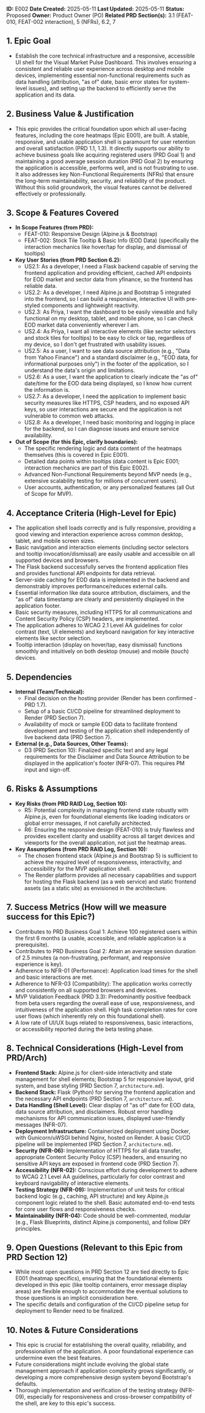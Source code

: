 **ID:** E002
**Date Created:** 2025-05-11
**Last Updated:** 2025-05-11
**Status:** Proposed
**Owner:** Product Owner (PO)
**Related PRD Section(s):** 3.1 (FEAT-010, FEAT-002 interaction), 5 (NFRs), 6.2, 7

## 1. Epic Goal
*   Establish the core technical infrastructure and a responsive, accessible UI shell for the Visual Market Pulse Dashboard. This involves ensuring a consistent and reliable user experience across desktop and mobile devices, implementing essential non-functional requirements such as data handling (attribution, "as of" date, basic error states for system-level issues), and setting up the backend to efficiently serve the application and its data.

## 2. Business Value & Justification
*   This epic provides the critical foundation upon which all user-facing features, including the core heatmaps (Epic E001), are built. A stable, responsive, and usable application shell is paramount for user retention and overall satisfaction (PRD 1.1, 1.3). It directly supports our ability to achieve business goals like acquiring registered users (PRD Goal 1) and maintaining a good average session duration (PRD Goal 2) by ensuring the application is accessible, performs well, and is not frustrating to use. It also addresses key Non-Functional Requirements (NFRs) that ensure the long-term maintainability, security, and reliability of the product. Without this solid groundwork, the visual features cannot be delivered effectively or professionally.

## 3. Scope & Features Covered
*   **In Scope Features (from PRD):**
    *   FEAT-010: Responsive Design (Alpine.js & Bootstrap)
    *   FEAT-002: Stock Tile Tooltip & Basic Info (EOD Data) (specifically the interaction mechanics like hover/tap for display, and dismissal of tooltips)
*   **Key User Stories (from PRD Section 6.2):**
    *   US2.1: As a developer, I need a Flask backend capable of serving the frontend application and providing efficient, cached API endpoints for EOD market and sector data from yfinance, so the frontend has reliable data.
    *   US2.2: As a developer, I need Alpine.js and Bootstrap 5 integrated into the frontend, so I can build a responsive, interactive UI with pre-styled components and lightweight reactivity.
    *   US2.3: As Priya, I want the dashboard to be easily viewable and fully functional on my desktop, tablet, and mobile phone, so I can check EOD market data conveniently wherever I am.
    *   US2.4: As Priya, I want all interactive elements (like sector selectors and stock tiles for tooltips) to be easy to click or tap, regardless of my device, so I don't get frustrated with usability issues.
    *   US2.5: As a user, I want to see data source attribution (e.g., "Data from Yahoo Finance") and a standard disclaimer (e.g., "EOD data, for informational purposes only") in the footer of the application, so I understand the data's origin and limitations.
    *   US2.6: As a user, I want the application to clearly indicate the "as of" date/time for the EOD data being displayed, so I know how current the information is.
    *   US2.7: As a developer, I need the application to implement basic security measures like HTTPS, CSP headers, and no exposed API keys, so user interactions are secure and the application is not vulnerable to common web attacks.
    *   US2.8: As a developer, I need basic monitoring and logging in place for the backend, so I can diagnose issues and ensure service availability.
*   **Out of Scope (for this Epic, clarify boundaries):**
    *   The specific rendering logic and data content of the heatmaps themselves (this is covered in Epic E001).
    *   Detailed data points within tooltips (data content is Epic E001; interaction mechanics are part of this Epic E002).
    *   Advanced Non-Functional Requirements beyond MVP needs (e.g., extensive scalability testing for millions of concurrent users).
    *   User accounts, authentication, or any personalized features (all Out of Scope for MVP).

## 4. Acceptance Criteria (High-Level for Epic)
*   The application shell loads correctly and is fully responsive, providing a good viewing and interaction experience across common desktop, tablet, and mobile screen sizes.
*   Basic navigation and interaction elements (including sector selectors and tooltip invocation/dismissal) are easily usable and accessible on all supported devices and browsers.
*   The Flask backend successfully serves the frontend application files and provides functional API endpoints for data retrieval.
*   Server-side caching for EOD data is implemented in the backend and demonstrably improves performance/reduces external calls.
*   Essential information like data source attribution, disclaimers, and the "as of" data timestamp are clearly and persistently displayed in the application footer.
*   Basic security measures, including HTTPS for all communications and Content Security Policy (CSP) headers, are implemented.
*   The application adheres to WCAG 2.1 Level AA guidelines for color contrast (text, UI elements) and keyboard navigation for key interactive elements like sector selection.
*   Tooltip interaction (display on hover/tap, easy dismissal) functions smoothly and intuitively on both desktop (mouse) and mobile (touch) devices.

## 5. Dependencies
*   **Internal (Team/Technical):**
    *   Final decision on the hosting provider (Render has been confirmed - PRD 1.7).
    *   Setup of a basic CI/CD pipeline for streamlined deployment to Render (PRD Section 7).
    *   Availability of mock or sample EOD data to facilitate frontend development and testing of the application shell independently of live backend data (PRD Section 7).
*   **External (e.g., Data Sources, Other Teams):**
    *   D3 (PRD Section 10): Finalized specific text and any legal requirements for the Disclaimer and Data Source Attribution to be displayed in the application's footer (NFR-07). This requires PM input and sign-off.

## 6. Risks & Assumptions
*   **Key Risks (from PRD RAID Log, Section 10):**
    *   R5: Potential complexity in managing frontend state robustly with Alpine.js, even for foundational elements like loading indicators or global error messages, if not carefully architected.
    *   R6: Ensuring the responsive design (FEAT-010) is truly flawless and provides excellent clarity and usability across all target devices and viewports for the overall application, not just the heatmap areas.
*   **Key Assumptions (from PRD RAID Log, Section 10):**
    *   The chosen frontend stack (Alpine.js and Bootstrap 5) is sufficient to achieve the required level of responsiveness, interactivity, and accessibility for the MVP application shell.
    *   The Render platform provides all necessary capabilities and support for hosting the Flask backend (as a web service) and static frontend assets (as a static site) as envisioned in the architecture.

## 7. Success Metrics (How will we measure success for this Epic?)
*   Contributes to PRD Business Goal 1: Achieve 100 registered users within the first 6 months (a usable, accessible, and reliable application is a prerequisite).
*   Contributes to PRD Business Goal 2: Attain an average session duration of 2.5 minutes (a non-frustrating, performant, and responsive experience is key).
*   Adherence to NFR-01 (Performance): Application load times for the shell and basic interactions are met.
*   Adherence to NFR-03 (Compatibility): The application works correctly and consistently on all supported browsers and devices.
*   MVP Validation Feedback (PRD 3.3): Predominantly positive feedback from beta users regarding the overall ease of use, responsiveness, and intuitiveness of the application shell. High task completion rates for core user flows (which inherently rely on this foundational shell).
*   A low rate of UI/UX bugs related to responsiveness, basic interactions, or accessibility reported during the beta testing phase.

## 8. Technical Considerations (High-Level from PRD/Arch)
*   **Frontend Stack:** Alpine.js for client-side interactivity and state management for shell elements; Bootstrap 5 for responsive layout, grid system, and base styling (PRD Section 7, `architecture.md`).
*   **Backend Stack:** Flask (Python) for serving the frontend application and the necessary API endpoints (PRD Section 7, `architecture.md`).
*   **Data Handling (Shell Level):** Clear display of "as of" date for EOD data, data source attribution, and disclaimers. Robust error handling mechanisms for API communication issues, displayed user-friendly messages (NFR-07).
*   **Deployment Infrastructure:** Containerized deployment using Docker, with Gunicorn/uWSGI behind Nginx, hosted on Render. A basic CI/CD pipeline will be implemented (PRD Section 7, `architecture.md`).
*   **Security (NFR-06):** Implementation of HTTPS for all data transfer, appropriate Content Security Policy (CSP) headers, and ensuring no sensitive API keys are exposed in frontend code (PRD Section 7).
*   **Accessibility (NFR-02):** Conscious effort during development to adhere to WCAG 2.1 Level AA guidelines, particularly for color contrast and keyboard navigability of interactive elements.
*   **Testing Strategy (NFR-09):** Implementation of unit tests for critical backend logic (e.g., caching, API structure) and key Alpine.js component logic related to the shell. Basic automated end-to-end tests for core user flows and responsiveness checks.
*   **Maintainability (NFR-04):** Code should be well-commented, modular (e.g., Flask Blueprints, distinct Alpine.js components), and follow DRY principles.

## 9. Open Questions (Relevant to this Epic from PRD Section 12)
*   While most open questions in PRD Section 12 are tied directly to Epic E001 (heatmap specifics), ensuring that the foundational elements developed in this epic (like tooltip containers, error message display areas) are flexible enough to accommodate the eventual solutions to those questions is an implicit consideration here.
*   The specific details and configuration of the CI/CD pipeline setup for deployment to Render need to be finalized.

## 10. Notes & Future Considerations
*   This epic is crucial for establishing the overall quality, reliability, and professionalism of the application. A poor foundational experience can undermine even the best features.
*   Future considerations might include evolving the global state management approach if application complexity grows significantly, or developing a more comprehensive design system beyond Bootstrap's defaults.
*   Thorough implementation and verification of the testing strategy (NFR-09), especially for responsiveness and cross-browser compatibility of the shell, are key to this epic's success.
